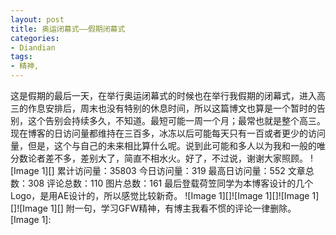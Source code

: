 ```yaml
---
layout: post
title: 奥运闭幕式——假期闭幕式
categories:
- Diandian
tags:
- 精神, 
---
```

这是假期的最后一天，在举行奥运闭幕式的时候也在举行我假期的闭幕式，进入高三的作息安排后，周末也没有特别的休息时间，所以这篇博文也算是一个暂时的告别，这个告别会持续多久，不知道。最短可能一周一个月；最常也就是整个高三。现在博客的日访问量都维持在三百多，冰冻以后可能每天只有一百或者更少的访问量，但是，这个与自己的未来相比算什么呢。说到此可能和多人以为我和一般的唯分数论者差不多，差别大了，简直不相水火。好了，不过说，谢谢大家照顾。 !\[Image 1\]\[\] 累计访问量：35803 今日访问量：319 最高日访问量：552 文章总数：308 评论总数：110 图片总数：161 最后登载荷笠同学为本博客设计的几个Logo，是用AE设计的，所以感觉比较新奇。 !\[Image 1\]\[\]!\[Image 1\]\[\]!\[Image 1\]\[\]!\[Image 1\]\[\] 附一句，学习GFW精神，有博主我看不惯的评论一律删除。 \[Image 1\]: